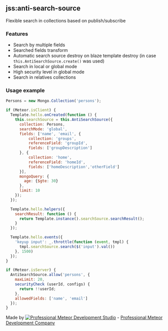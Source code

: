 ## jss:anti-search-source

Flexible search in collections based on publish/subscribe

### Features

* Search by multiple fields
* Searched fields transform
* Automatic search source destroy on blaze template destroy (in case `this.AntiSearchSource.create()` was used)
* Search in local or global mode
* High security level in global mode
* Search in relatives collections


### Usage example

```js
Persons = new Mongo.Collection('persons');

if (Meteor.isClient) {
  Template.hello.onCreated(function () {
    this.searchSource = this.AntiSearchSource({
      collection: Persons,
      searchMode: 'global',
      fields: ['name', 'email', {
          collection: 'groups',
          referenceField: 'groupId',
          fields: ['groupDescription']
      }, {
          collection: 'home',
          referenceField: 'homeId',
          fields: ['homeDescription','otherField']
      }],
      mongoQuery: {
        age: {$gte: 30}
      },
      limit: 10
    });
  });

  Template.hello.helpers({
    searchResult: function () {
      return Template.instance().searchSource.searchResult();
    }
  });

  Template.hello.events({
    'keyup input': _.throttle(function (event, tmpl) {
      tmpl.searchSource.search($('input').val())
    }, 1500)
  });
}

if (Meteor.isServer) {
  AntiSearchSource.allow('persons', {
    maxLimit: 20,
    securityCheck (userId, configs) {
      return !!userId;
    },
    allowedFields: ['name', 'email']
  });
}
```


Made by [![Professional Meteor Development Studio](http://s30.postimg.org/jfno1g71p/jss_xs.png)](http://jssolutionsdev.com) - [Professional Meteor Development Company](http://jssolutionsdev.com)